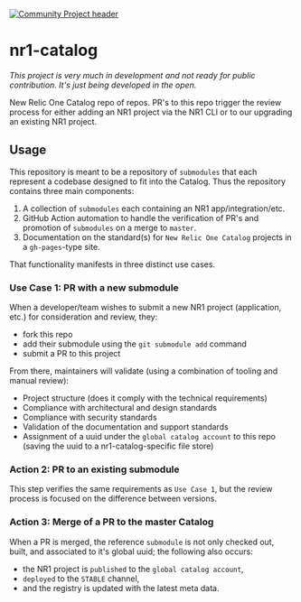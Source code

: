 
[![Community Project header](https://github.com/newrelic/open-source-office/raw/master/examples/categories/images/Community_Project.png)](https://github.com/newrelic/open-source-office/blob/master/examples/categories/index.md#community-project)

# nr1-catalog

_This project is very much in development and not ready for public contribution. It's just being developed in the open._

New Relic One Catalog repo of repos. PR's to this repo  trigger the review process for either adding an NR1 project via the NR1 CLI or to our upgrading an existing NR1 project.

## Usage

This repository is meant to be a repository of `submodules` that each represent a codebase designed to fit into the Catalog. Thus the repository contains three main components:

1. A collection of `submodules` each containing an NR1 app/integration/etc.
2. GitHub Action automation to handle the verification of PR's and promotion of `submodules` on a merge to `master`.
3. Documentation on the standard(s) for `New Relic One Catalog` projects in a `gh-pages`-type site.

That functionality manifests in three distinct use cases.

### Use Case 1: PR with a new submodule

When a developer/team wishes to submit a new NR1 project (application, etc.) for consideration and review, they:

- fork this repo
- add their submodule using the `git submodule add` command
- submit a PR to this project

From there, maintainers will validate (using a combination of tooling and manual review):

- Project structure (does it comply with the technical requirements)
- Compliance with architectural and design standards
- Compliance with security standards
- Validation of the documentation and support standards
- Assignment of a uuid under the `global catalog account` to this repo (saving the uuid to a nr1-catalog-specific file store)

### Action 2: PR to an existing submodule

This step verifies the same requirements as `Use Case 1`, but the review process is focused on the difference between versions.

### Action 3: Merge of a PR to the master Catalog

When a PR is merged, the reference `submodule` is not only checked out, built, and associated to it's global uuid; the following also occurs:

- the NR1 project is `published` to the `global catalog account`,
- `deployed` to the `STABLE` channel,
- and the registry is updated with the latest meta data.
